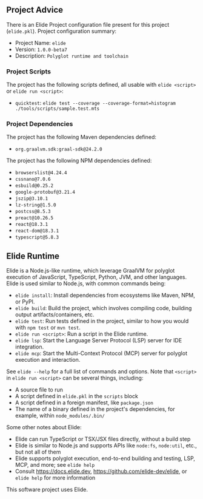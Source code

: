 ## Project Advice

There is an Elide Project configuration file present for this project (`elide.pkl`).
Project configuration summary:

- Project Name: `elide`
- Version: `1.0.0-beta7`
- Description: `Polyglot runtime and toolchain`

### Project Scripts

The project has the following scripts defined, all usable with `elide <script>` or `elide run <script>`:

- `quicktest`: `elide test --coverage --coverage-format=histogram ./tools/scripts/sample.test.mts`

### Project Dependencies

The project has the following Maven dependencies defined:

- `org.graalvm.sdk:graal-sdk@24.2.0`

The project has the following NPM dependencies defined:

- `browserslist@4.24.4`
- `cssnano@7.0.6`
- `esbuild@0.25.2`
- `google-protobuf@3.21.4`
- `jszip@3.10.1`
- `lz-string@1.5.0`
- `postcss@8.5.3`
- `preact@10.26.5`
- `react@18.3.1`
- `react-dom@18.3.1`
- `typescript@5.8.3`

## Elide Runtime

Elide is a Node.js-like runtime, which leverage GraalVM for polyglot execution of JavaScript, TypeScript, Python,
JVM, and other languages. Elide is used similar to Node.js, with common commands being:

- `elide install`: Install dependencies from ecosystems like Maven, NPM, or PyPI.
- `elide build`: Build the project, which involves compiling code, building output artifacts/containers, etc.
- `elide test`: Run tests defined in the project, similar to how you would with `npm test` or `mvn test`.
- `elide run <script>`: Run a script in the Elide runtime.
- `elide lsp`: Start the Language Server Protocol (LSP) server for IDE integration.
- `elide mcp`: Start the Multi-Context Protocol (MCP) server for polyglot execution and interaction.

See `elide --help` for a full list of commands and options. Note that `<script>` in `elide run <script>` can be
several things, including:

- A source file to run
- A script defined in `elide.pkl` in the `scripts` block
- A script defined in a foreign manifest, like `package.json`
- The name of a binary defined in the project's dependencies, for example, within `node_modules/.bin/`

Some other notes about Elide:
- Elide can run TypeScript or TSX/JSX files directly, without a build step
- Elide is similar to Node.js and supports APIs like `node:fs`, `node:util`, etc., but not all of them
- Elide supports polyglot execution, end-to-end building and testing, LSP, MCP, and more; see `elide help`
- Consult https://docs.elide.dev, https://github.com/elide-dev/elide, or `elide help` for more information

This software project uses Elide.

